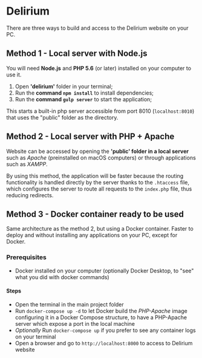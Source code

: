 # Delirium

There are three ways to build and access to the Delirium website on your PC.

## Method 1 - Local server with Node.js

You will need **Node.js** and **PHP 5.6** (or later) installed on your computer to use it.

1. Open **'delirium'** folder in your terminal;
2. Run the **command `npm install`** to install dependencies;
3. Run the **command `gulp server`** to start the application;

This starts a built-in php server accessible from port 8010 (`localhost:8010`) that uses the "public" folder as the directory.

## Method 2 - Local server with PHP + Apache

Website can be accessed by opening the **'public' folder in a local server** such as _Apache_ (preinstalled on macOS computers) or through applications such as _XAMPP_.

By using this method, the application will be faster because the routing functionality is handled directly by the server thanks to the `.htaccess` file, which configures the server to route all requests to the `index.php` file, thus reducing redirects.

## Method 3 - Docker container ready to be used

Same architecture as the method 2, but using a Docker container. Faster to deploy and without installing any applications on your PC, except for Docker.

### Prerequisites
- Docker installed on your computer (optionally Docker Desktop, to "see" what you did with docker commands)

#### Steps
- Open the terminal in the main project folder
- Run `docker-compose up -d` to let Docker build the *PHP-Apache* image configuring it in a Docker Compose structure, to have a PHP-Apache server which expose a port in the local machine
- *Optionally* Run `docker-compose up` if you prefer to see any container logs on your terminal
- Open a browser and go to `http://localhost:8000` to access to Delirium website
